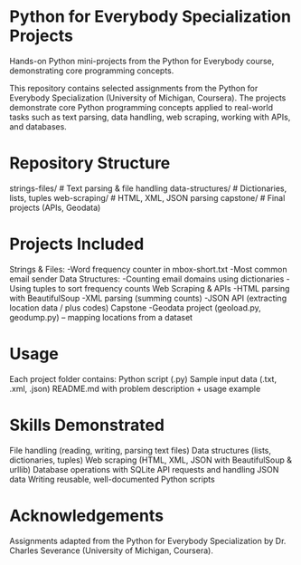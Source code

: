 # Python for Everybody Specialization Projects
Hands-on Python mini-projects from the Python for Everybody course, demonstrating core programming concepts.

This repository contains selected assignments from the Python for Everybody Specialization (University of Michigan, Coursera).
The projects demonstrate core Python programming concepts applied to real-world tasks such as text parsing, data handling, web scraping, working with APIs, and databases.

# Repository Structure 
strings-files/      # Text parsing & file handling
data-structures/    # Dictionaries, lists, tuples
web-scraping/       # HTML, XML, JSON parsing
capstone/           # Final projects (APIs, Geodata)

# Projects Included 
Strings & Files:
  -Word frequency counter in mbox-short.txt
  -Most common email sender
Data Structures:
  -Counting email domains using dictionaries
  -Using tuples to sort frequency counts
Web Scraping & APIs
  -HTML parsing with BeautifulSoup
  -XML parsing (summing counts)
  -JSON API (extracting location data / plus codes)
Capstone
  -Geodata project (geoload.py, geodump.py) – mapping locations from a dataset

# Usage
Each project folder contains:
Python script (.py)
Sample input data (.txt, .xml, .json)
README.md with problem description + usage example 

# Skills Demonstrated 
File handling (reading, writing, parsing text files)
Data structures (lists, dictionaries, tuples)
Web scraping (HTML, XML, JSON with BeautifulSoup & urllib)
Database operations with SQLite
API requests and handling JSON data
Writing reusable, well-documented Python scripts

# Acknowledgements 
Assignments adapted from the Python for Everybody Specialization by Dr. Charles Severance (University of Michigan, Coursera).


